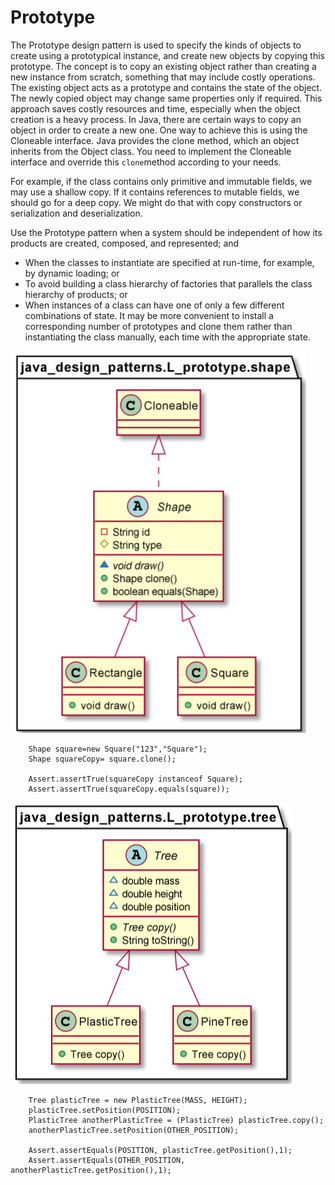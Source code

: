 # Prototype

The Prototype design pattern is used to specify the kinds of objects to create using a prototypical instance, and create new objects by copying this prototype.
The concept is to copy an existing object rather than creating a new instance from scratch, something that may include costly operations. The existing object acts as a prototype and contains the state of the object. The newly copied object may change same properties only if required. This approach saves costly resources and time, especially when the object creation is a heavy process.
In Java, there are certain ways to copy an object in order to create a new one. One way to achieve this is using the Cloneable interface. Java provides the clone method, which an object inherits from the Object class. You need to implement the Cloneable interface and override this `clone`method according to your needs.

For example, if the class contains only primitive and immutable fields, we may use a shallow copy.
If it contains references to mutable fields, we should go for a deep copy. We might do that with copy constructors or serialization and deserialization.

Use the Prototype pattern when a system should be independent of how its products are created, composed, and represented; and
* When the classes to instantiate are specified at run-time, for example, by dynamic loading; or
* To avoid building a class hierarchy of factories that parallels the class hierarchy of products; or
* When instances of a class can have one of only a few different combinations of state. It may be more convenient to install a corresponding number of prototypes and clone them rather than instantiating the class manually, each time with the appropriate state.


![img_1.png](img_1.png)

        Shape square=new Square("123","Square");
        Shape squareCopy= square.clone();

        Assert.assertTrue(squareCopy instanceof Square);
        Assert.assertTrue(squareCopy.equals(square));

![img_2.png](img_2.png)

        Tree plasticTree = new PlasticTree(MASS, HEIGHT);
        plasticTree.setPosition(POSITION);
        PlasticTree anotherPlasticTree = (PlasticTree) plasticTree.copy();
        anotherPlasticTree.setPosition(OTHER_POSITION);

        Assert.assertEquals(POSITION, plasticTree.getPosition(),1);
        Assert.assertEquals(OTHER_POSITION, anotherPlasticTree.getPosition(),1);
